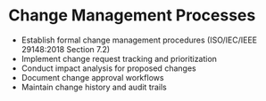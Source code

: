 # Change Management Processes

- Establish formal change management procedures (ISO/IEC/IEEE 29148:2018 Section 7.2)
- Implement change request tracking and prioritization
- Conduct impact analysis for proposed changes
- Document change approval workflows
- Maintain change history and audit trails